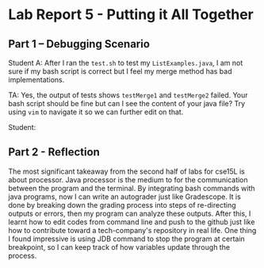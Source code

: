 # Lab Report 5 - Putting it All Together

## Part 1 – Debugging Scenario
Student A: After I ran the ```test.sh``` to test my ```ListExamples.java```, I am not sure if my bash script is correct but I feel my merge method has bad implementations.
![]()

TA: Yes, the output of tests shows ```testMerge1``` and ```testMerge2``` failed. Your bash script should be fine but can I see the content of your java file? Try using ```vim``` to navigate it so we can further edit on that. 
     
Student:
![]()


## Part 2 - Reflection
The most significant takeaway from the second half of labs for cse15L is about processor. Java processor is the medium to for the communication between the program and the terminal. By integrating bash commands with java programs, now I can write an autograder just like Gradescope. It is done by breaking down the grading process into steps of re-directing outputs or errors, then my program can analyze these outputs. After this, I learnt how to edit codes from command line and push to the github just like how to contribute toward a tech-company's repository in real life. One thing I found impressive is using JDB command to stop the program at certain breakpoint, so I can keep track of how variables update through the process.  
